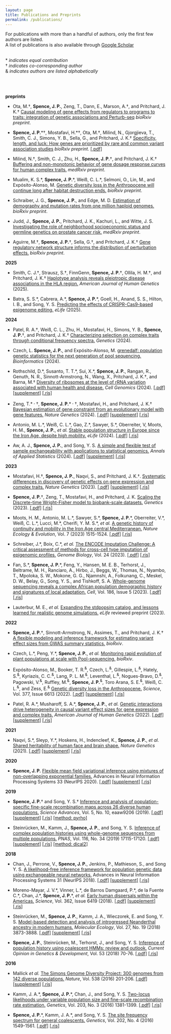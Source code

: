 ```yaml
---
layout: page
title: Publications and Preprints
permalink: /publications/
---
```

For publications with more than a handful of authors, only the first
few authors are listed.   
A list of publications is also available through
[Google Scholar](https://scholar.google.com/citations?hl=en&user=jMaIpR4AAAAJ&view_op=list_works&sortby=pubdate)
<br>
<br>

\* _indicates equal contribution_  
&#8224; _indicates co-corresponding author_  <br>
&amp; _indicates authors are listed alphabetically_

<br>
<br>

__preprints__
* Ota, M.&#8224;, __Spence, J. P.__, Zeng, T., Dann, E., Marson, A.&#8224;, and Pritchard, J. K.&#8224; [Causal modeling of gene effects from regulators to programs to traits: integration of genetic associations and Perturb-seq](https://doi.org/10.1101/2025.01.22.634424) _bioRxiv preprint_.

* __Spence, J. P.__\*&#8224;, Mostafavi, H.\*&#8224;, Ota, M.&#8224;, Milind, N., Gjorgjieva, T., Smith, C. J., Simons, Y. B., Sella, G., and Pritchard, J. K.&#8224; [Specificity, length, and luck: How genes are prioritized by rare and common variant association studies](https://www.biorxiv.org/content/10.1101/2024.12.12.628073v1) _bioRxiv preprint_.
    [\[.pdf\]](/assets/specificity.pdf/)

* Milind, N.&#8224;, Smith, C. J., Zhu, H., __Spence, J. P.__&#8224;, and Pritchard, J. K.&#8224; [Buffering and non-monotonic behavior of gene dosage response curves for human complex traits.](https://doi.org/10.1101/2024.11.11.24317065) _medRxiv preprint_.

* Mualim, K. S.\*, __Spence, J. P.__\*, Weiß, C. L.\*, Selmoni, O., Lin, M., and Expósito-Alonso, M. [Genetic diversity loss in the Anthropocene will continue long after habitat destruction ends.](https://doi.org/10.1101/2024.10.21.619096) _bioRxiv preprint_.

* Schraiber, J. G., __Spence, J. P.__, and Edge, M. D. [Estimation of demography and mutation rates from one million haploid genomes.](https://doi.org/10.1101/2024.09.18.613708) _bioRxiv preprint_.

* Judd, J., __Spence, J. P.__, Pritchard, J. K., Kachuri, L., and Witte, J. S. [Investigating the role of neighborhood socioeconomic status and germline genetics on prostate cancer risk.](https://doi.org/10.1101/2024.07.31.24311312) _medRxiv preprint_.

* Aguirre, M.&#8224;, __Spence, J. P.__&#8224;, Sella, G.&#8224;, and Pritchard, J. K.&#8224; [Gene regulatory network structure informs the distribution of perturbation effects.](https://doi.org/10.1101/2024.07.04.602130) _bioRxiv preprint_.


__2025__
* Smith, C. J.&#8224;, Strausz, S.&#8224;, FinnGenn, __Spence, J. P.__&#8224;, Ollila, H. M.&#8224;, and Pritchard, J. K.&#8224; [Haplotype analysis reveals pleiotropic disease associations in the HLA region.](https://doi.org/10.1016/j.ajhg.2025.06.011) _American Journal of Human Genetics_ (2025).

* Batra, S. S.\*, Cabrera, A.\*, __Spence, J. P.__\*, Goell, H., Anand, S. S., Hilton, I. B., and Song, Y. S. [Predicting the effects of CRISPR-Cas9-based epigenome editing.](https://doi.org/10.7554/eLife.92991) _eLife_ (2025).


__2024__
* Patel, R. A.&#8224;, Weiß, C. L., Zhu, H., Mostafavi, H., Simons, Y. B., __Spence, J. P.__&#8224;, and Pritchard, J. K.&#8224; [Characterizing selection on complex traits through conditional frequency spectra.](https://doi.org/10.1093/genetics/iyae210) _Genetics_ (2024).


*  Czech, L. __Spence, J. P.__, and Expósito-Alonso, M. [grenedalf: population genetic statistics for the next generation of pool sequencing.](https://doi.org/10.1093/bioinformatics/btae508) _Bioinformatics_ (2024).

*  Rothschild, D.\*, Susanto, T. T.\*, Sui, X.\*, __Spence, J. P.__, Rangan, R., Genuth, N. R., Sinnott-Armstrong, N., Wang, X., Pritchard, J. K.&#8224;, and Barna, M.&#8224; [Diversity of ribosomes at the level of rRNA variation associated with human health and disease.](https://doi.org/10.1016/j.xgen.2024.100629) _Cell Genomics_ (2024).
    [\[.pdf\]](/assets/ribosomes.pdf/)
    [\[supplement\]](/assets/ribosomes_supp.pdf)
    [\[.ris\]](/assets/ribosomes.ris)


*  Zeng, T.\* <sup>,</sup> &#8224;, __Spence, J. P.__\* <sup>,</sup> &#8224;, Mostafavi, H., and Pritchard, J. K.&#8224; [Bayesian estimation of gene constraint from an evolutionary model with gene features.](https://doi.org/10.1038/s41588-024-01820-9) _Nature Genetics_ (2024).
    [\[.pdf\]](/assets/genebayes.pdf)
    [\[supplement\]](/assets/genebayes_supp.pdf)
    [\[.ris\]](/assets/genebayes.ris)


*  Antonio, M. L.\*, Weiß, C. L.\*, Gao, Z.\*, Sawyer, S.\*, Oberreiter, V, Moots, H. M., __Spence, J. P.__, _et al._ [Stable population structure in Europe since the Iron Age, despite high mobility.](https://doi.org/10.7554/eLife.79714.sa0) _eLife_ (2024).
    [\[.pdf\]](/assets/atqy.pdf)
    [\[.ris\]](/assets/atqy.ris)


*  Aw, A. J., __Spence, J. P.__, and Song, Y. S.
[A simple and flexible test of sample exchangeability with applications to statistical genomics.](https://doi.org/10.1214/23-AOAS1817) _Annals of Applied Statistics_ (2024).
    [\[.pdf\]](/assets/exchangeability.pdf)
    [\[supplement\]](/assets/exchangeability_supp.pdf)
    [\[.ris\]](/assets/exhangeability.ris)



__2023__
*  Mostafavi, H.&#8224;, __Spence, J. P.__, Naqvi, S., and Pritchard, J. K.&#8224;.  [Systematic differences in discovery of genetic effects on gene expression and complex traits.](https://doi.org/10.1038/s41588-023-01529-1) _Nature Genetics_ (2023).
    [\[.pdf\]](/assets/gwas_eqtl.pdf)
    [\[supplement\]](/assets/gwas_eqtl_supp.pdf)
    [\[.ris\]](/assets/gwas_eqtl.ris)

* __Spence, J. P.__&#8224;, Zeng, T., Mostafavi, H., and Pritchard, J. K. [Scaling the Discrete-time Wright-Fisher model to biobank-scale datasets.]( https://doi.org/10.1093/genetics/iyad168) _Genetics_ (2023).
    [\[.pdf\]](/assets/dtwf.pdf)
    [\[.ris\]](/assets/dtwf.ris)

*  Moots, H. M., Antonio, M. L.\*, Sawyer, S.\*, __Spence, J. P.__\*, Oberreiter, V.\*, Weiß, C. L.\*, Lucci, M.\*, Cherifi, Y. M. S.\*, _et al._ [A genetic history of continuity and mobility in the Iron Age central Mediterranean.](https://doi.org/10.1038/s41559-023-02143-4) _Nature Ecology & Evolution_, Vol. 7 (2023) 1515-1524.
     [\[.pdf\]](/assets/iron_age_med.pdf)
     [\[.ris\]](/assets/iron_age_med.ris)


*  Schreiber, J.\*, Boix, C.\*, _et al._ [The ENCODE Imputation Challenge: A critical assessment of methods for cross-cell type imputation of epigenomic profiles.](https://doi.org/10.1186/s13059-023-02915-y) _Genome Biology_, Vol. 24 (2023).
    [\[.pdf\]](/assets/encode_imputation_challenge.pdf)
    [\[.ris\]](/assets/encode_imputation_challenge.ris)

* Fan, S.\*, __Spence, J. P.__\*, Feng, Y., Hansen, M. E. B., Terhorst, J., Beltrame, M. H., Ranciaro, A., Hirbo, J., Beggs, W., Thomas, N., Nyambo, T., Mpoloka, S. W., Mokone, G. G., Njamnshi, A., Folkunang, C., Meskel, D. W., Belay, G., Song, Y. S., and Tishkoff, S. A. [Whole-genome sequencing reveals a complex African population demographic history and signatures of local adaptation.](https://doi.org/10.1016/j.cell.2023.01.042) _Cell_, Vol. 186, Issue 5 (2023).
    [\[.pdf\]](/assets/whole_genome_sequencing.pdf)
    [\[.ris\]](/assets/whole_genome_sequencing.ris)

*  Lauterbur, M. E., _et al._ [Expanding the stdpopsim catalog, and lessons learned for realistic genome simulations.](https://doi.org/10.7554/eLife.84874.1) _eLife_ reviewed preprint (2023).


__2022__
*  __Spence, J. P.__&#8224;, Sinnott-Armstrong, N., Assimes, T., and Pritchard, J. K.&#8224; [A flexible modeling and inference framework for estimating variant effect sizes from GWAS summary statistics.](https://doi.org/10.1101/2022.04.18.488696) _bioRxiv_.

*  Czech, L.\*, Peng, Y.\*, __Spence, J. P.__, _et al._ [Monitoring rapid evolution of plant populations at scale with Pool-sequencing.](https://doi.org/10.1101/2022.02.02.477408) _bioRxiv_.

*   Expósito-Alonso, M., Booker, T. R.<sup>&amp;</sup>, Czech, L.<sup>&amp;</sup>, Gillespie, L.<sup>&amp;</sup>, Hately, S.<sup>&amp;</sup>, Kyriazis, C. C.<sup>&amp;</sup>, Lang, P. L. M.<sup>&amp;</sup>, Leventhal, L.<sup>&amp;</sup>, Nogues-Bravo, D.<sup>&amp;</sup>, Pagowski, V.<sup>&amp;</sup>, Ruffley, M.<sup>&amp;</sup>, __Spence, J. P.__<sup>&amp;</sup>, Toro Arana, S. E.<sup>&amp;</sup>, Weiß, C. L.<sup>&amp;</sup>, and Zess, E.<sup>&amp;</sup>  [Genetic diversity loss in the Anthropocene.](https://doi.org/10.1126/science.abn5642) _Science_, Vol. 377, Issue 6613 (2022).
    [\[.pdf\]](/assets/genetic_diversity_loss.pdf)
    [\[supplement\]](/assets/genetic_diversity_loss_supp.pdf)
    [\[.ris\]](/assets/genetic_diversity_loss.ris)


*   Patel, R. A.\*, Musharoff, S. A.\*, __Spence, J. P.__, _et al._
   [Genetic interactions drive heterogeneity in causal variant effect sizes for gene expression and complex traits.](https://doi.org/10.1016/j.ajhg.2022.05.014) _American Journal of Human Genetics_ (2022).
    [\[.pdf\]](/assets/genetic_interactions.pdf)
    [\[supplement\]](/assets/genetic_interactions_supp.pdf)
    [\[.ris\]](/assets/genetic_interactions.ris)


__2021__
*   Naqvi, S.\*, Sleyp, Y.\*, Hoskens, H., Indencleef, K., __Spence, J. P.__, _et al._
    [Shared heritability of human face and brain shape.](https://doi.org/10.1038/s41588-021-00827-w) _Nature Genetics_ (2021).
    [\[.pdf\]](/assets/shared_heritability_of_human_face_and_brain_shape.pdf)
    [\[supplement\]](/assets/shared_heritability_of_human_face_and_brain_shape_supp.pdf)
    [\[.ris\]](/assets/shared_heritability_of_human_face_and_brain_shape.ris)


__2020__
*   __Spence, J. P.__ [Flexible mean field variational inference using mixtures of
    non-overlapping exponential families.](https://proceedings.neurips.cc/paper/2020/hash/e3a54649aeec04cf1c13907bc6c5c8aa-Abstract.html)
    Advances in Neural Information Processing Systems 33 (NeurIPS 2020).
    [\[.pdf\]](/assets/non_overlapping_mixtures.pdf)
    [\[supplement\]](/assets/non_overlapping_mixtures_supp.pdf)
    [\[.ris\]](/assets/non_overlapping_mixtures.ris)


__2019__
*   __Spence, J. P.__&#8224; and Song, Y. S.&#8224; 
    [Inference and analysis of population-specific fine-scale recombination 
    maps across 26 diverse human populations.](https://doi.org/10.1126/sciadv.aaw9206)
    _Science Advances_, Vol. 5, No. 10, eaaw9206 (2019).
    [\[.pdf\]](/assets/inference_and_analysis_pyrho.pdf)
    [\[supplement\]](/assets/inference_and_analysis_pyrho_supp.pdf)
    [\[.ris\]](/assets/inference_and_analysis_pyrho.ris)
    [\[method: pyrho\]](https://github.com/popgenmethods/pyrho/)

*   Steinr&uuml;cken, M., Kamm, J., __Spence, J. P.__, and Song, Y. S.
    [Inference of complex population histories using whole-genome sequences
    from multiple populations.](https://doi.org/10.1073/pnas.1905060116)
    _PNAS_, Vol. 116, No. 34 (2019) 17115-17120.
    [\[.pdf\]](/assets/dical2.pdf)
    [\[supplement\]](/assets/dical2_supp.pdf)
    [\[.ris\]](/assets/dical2.ris)
    [\[method: dical2\]](https://sourceforge.net/projects/dical2/)


__2018__ 
*   Chan, J., Perrone, V., __Spence, J. P.__, Jenkins, P., Mathieson, S., and Song Y. S.
    [A likelihood-free inference framework for population genetic data using
    exchangeable neural networks.](http://papers.nips.cc/paper/8078-a-likelihood-free-inference-framework-for-population-genetic-data-using-exchangeable-neural-networks)
    Advances in Neural Information Processing Systems 31 (NeurIPS 2018).
   [\[.pdf\]](/assets/exchnn.pdf)
   [\[supplement\]](/assets/exchnn_supp.pdf)
   [\[.ris\]](/assets/exchnn.ris)

*   Moreno-Mayar, J. V.\*, Vinner, L.\*, de Barros Damgaard, P.\*, de la Fuente C.\*,
    Chan, J.\*, __Spence, J. P.__\*, _et al._ 
    [Early human dispersals within the 
    Americas.](https://doi.org/10.1126/science.aav2621)
    _Science_, Vol. 362, Issue 6419 (2018).
    [\[.pdf\]](/assets/early_human_dispersal_americas.pdf)
    [\[supplement\]](/assets/early_human_dispersal_americas_supp.pdf)
    [\[.ris\]](/assets/early_human_dispersal_americas.ris)

*   Steinr&uuml;cken, M., __Spence, J. P.__, Kamm, J. A., Wieczorek, E.
    and Song, Y. S. 
    [Model-based detection and analysis of introgressed Neanderthal
    ancestry in modern humans.](https://doi.org/10.1111/mec.14565)
    _Molecular Ecology_, Vol. 27, No. 19 (2018) 3873-3888.
    [\[.pdf\]](/assets/dical_admix.pdf)
    [\[supplement\]](/assets/dical_admix_supp.pdf)
    [\[.ris\]](/assets/dical_admix.ris)

*   __Spence, J. P.__, Steinr&uuml;cken, M., Terhorst, J., and Song, Y. S.
    [Inference of population history using coalescent HMMs:
    review and outlook.](https://doi.org/10.1016/j.gde.2018.07.002)
    _Current Opinion in Genetics & Development_, Vol. 53 (2018) 70-76.
   [\[.pdf\]](/assets/hmm_review.pdf)
   [\[.ris\]](/assets/hmm_review.ris)


__2016__
*   Mallick _et al._
    [The Simons Genome Diversity Project: 300 genomes from 142 diverse
    populations.](http://dx.doi.org/10.1038/nature18964)
    _Nature_, Vol. 538 (2016) 201-206.
    [\[.pdf\]](/assets/sgdp.pdf)
    [\[supplement\]](/assets/sgdp_supp.pdf)
    [\[.ris\]](/assets/sgdp.ris)

*  Kamm, J. A.\*, __Spence, J. P.__\*, Chan, J., and Song, Y. S.
    [Two-locus likelihoods under variable population size and fine-scale
    recombination rate estimation.](http://dx.doi.org/10.1534/genetics.115.184820)
    _Genetics_, Vol. 203, No. 3 (2016) 1381-1399.
    [\[.pdf\]](/assets/ldpop.pdf)
    [\[.ris\]](/assets/ldpop.ris)

*  __Spence, J. P.__\*, Kamm, J. A.\*, and Song, Y. S.
    [The site frequency spectrum for general
    coalescents.](http://dx.doi.org/10.1534/genetics.115.184101)
    _Genetics_, Vol. 202, No. 4 (2016) 1549-1561.
    [\[.pdf\]](/assets/lambda.pdf)
    [\[.ris\]](/assets/lambda.ris)
